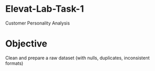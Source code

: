 # Elevat-Lab-Task-1
Customer Personality Analysis

# Objective
Clean and prepare a raw dataset (with nulls, duplicates, inconsistent formats)

